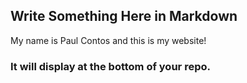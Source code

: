 ## Write Something Here in Markdown
My name is Paul Contos and this is my website!
### It will display at the bottom of your repo.
